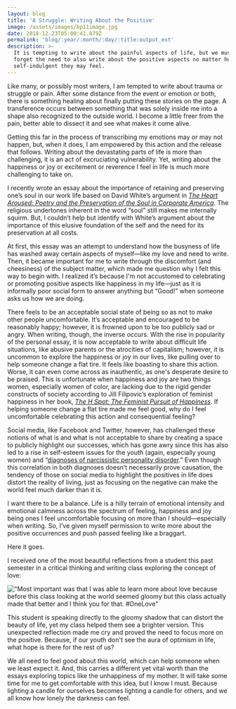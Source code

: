 ```yaml
---
layout: blog
title: 'A Struggle: Writing About the Positive'
image: /assets/images/bp11image.jpg
date: 2018-12-23T05:00:41.879Z
permalink: 'blog/:year/:month/:day/:title:output_ext'
description: >-
  It is tempting to write about the painful aspects of life, but we must not
  forget the need to also write about the positive aspects no matter how
  self-indulgent they may feel.
---
```

Like many, or possibly most writers, I am tempted to write about trauma or struggle or pain. After some distance from the event or emotion or both, there is something healing about finally putting these stories on the page. A transference occurs between something that was solely inside me into a shape also recognized to the outside world. I become a little freer from the pain, better able to dissect it and see what makes it come alive. 

Getting this far in the process of transcribing my emotions may or may not happen, but, when it does, I am empowered by this action and the release that follows. Writing about the devastating parts of life is more than challenging, it is an act of excruciating vulnerability. Yet, writing about the happiness or joy or excitement or reverence I feel in life is much more challenging to take on.

I recently wrote an essay about the importance of retaining and preserving one’s soul in our work life based on David White’s argument in [_The Heart Aroused: Poetry and the Preservation of the Soul in Corporate America_](https://www.goodreads.com/book/show/871728.The_Heart_Aroused?from_search=true). The religious undertones inherent in the word “soul” still makes me internally squirm. But, I couldn’t help but identify with White’s argument about the importance of this elusive foundation of the self and the need for its preservation at all costs. 

At first, this essay was an attempt to understand how the busyness of life has washed away certain aspects of myself—like my love and need to write. Then, it became important for me to write through the discomfort (and cheesiness) of the subject matter, which made me question why I felt this way to begin with. I realized it’s because I'm not accustomed to celebrating or promoting positive aspects like happiness in my life—just as it is informally poor social form to answer anything but “Good!” when someone asks us how we are doing.

There feels to be an acceptable social state of being so as not to make other people uncomfortable. It’s acceptable and encouraged to be reasonably happy; however, it is frowned upon to be too publicly sad or angry. When writing, though, the inverse occurs. With the rise in popularity of the personal essay, it is now acceptable to write about difficult life situations, like abusive parents or the atrocities of capitalism; however, it is uncommon to explore the happiness or joy in our lives, like pulling over to help someone change a flat tire. It feels like boasting to share this action. Worse, it can even come across as inauthentic, as one's desperate desire to be praised. This is unfortunate when happiness and joy are two things women, especially women of color, are lacking due to the rigid gender constructs of society according to Jill Filipovic’s exploration of feminist happiness in her book, [_The H Spot: The Feminist Pursuit of Happiness_](https://www.goodreads.com/book/show/31934541-the-h-spot?from_search=true). If helping someone change a flat tire made me feel good, why do I feel uncomfortable celebrating this action and consequential feeling?

Social media, like Facebook and Twitter, however, has challenged these notions of what is and what is not acceptable to share by creating a space to publicly highlight our successes, which has gone awry since this has also led to a rise in self-esteem issues for the youth (again, especially young women) and “[diagnoses of narcissistic personality disorder](https://www.theguardian.com/world/2016/mar/17/i-narcissist-vanity-social-media-and-the-human-condition).” Even though this correlation in both diagnoses doesn’t necessarily prove causation, the tendency of those on social media to highlight the positives in life does distort the reality of living, just as focusing on the negative can make the world feel much darker than it is. 

I want there to be a balance. Life is a hilly terrain of emotional intensity and emotional calmness across the spectrum of feeling, happiness and joy being ones I feel uncomfortable focusing on more than I should—especially when writing. So, I’ve given myself permission to write more about the positive occurrences and push passed feeling like a braggart.

Here it goes. 

I received one of the most beautiful reflections from a student this past semester in a critical thinking and writing class exploring the concept of love:

!["Most important was that I was able to learn more about love because before this class looking at the world seemed gloomy but this class actually made that better and I think you for that. #OneLove"](/assets/images/screen-shot-2018-12-17-at-11.06.40-am.png "Reflection by student")

This student is speaking directly to the gloomy shadow that can distort the beauty of life, yet my class helped them see a brighter version. This unexpected reflection made me cry and proved the need to focus more on the positive. Because, if our youth don't see the aura of optimism in life, what hope is there for the rest of us?

We all need to feel good about this world, which can help someone when we least expect it. And, this carries a different yet vital worth than the essays exploring topics like the unhappiness of my mother. It will take some time for me to get comfortable with this idea, but I know I must. Because lighting a candle for ourselves becomes lighting a candle for others, and we all know how lonely the darkness can feel.
